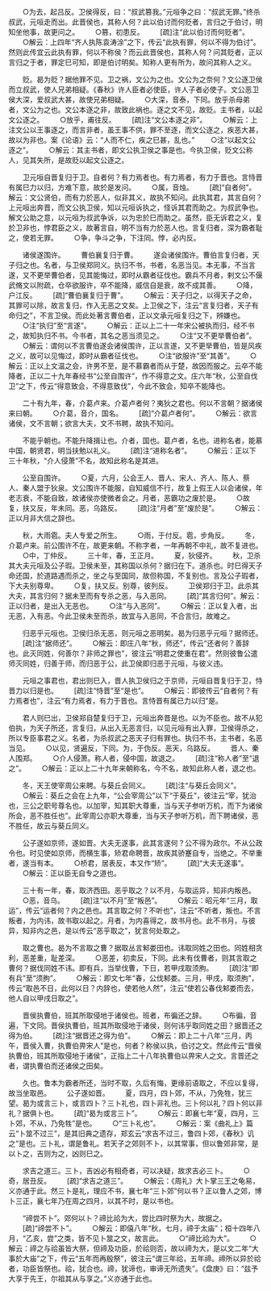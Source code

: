 <!-- { "loadSidebar": true } -->
　　○为去，起吕反。卫侯得反，曰：“叔武篡我。”元咺争之曰：“叔武无罪。”终杀叔武，元咺走而出。此晋侯也，其称人何？此以伯讨而何贬者，言归之于伯讨，明知坐他事，故更问之。
　　○篡，初患反。
　　[疏]注“此以伯讨而何贬者”。
　　○解云：上四年“齐人执陈袁涛涂”之下，传云“此执有罪，何以不得为伯讨”。然则此传宜云此执有罪，何以不称侯？而云此晋侯也，其称人何？问其贬者，正以言归之于者，罪定巳可知，即是伯讨明矣。知称人更有所为，故问其称人之义。

　　贬。曷为贬？据他罪不见。卫之祸，文公为之也。文公为之奈何？文公逐卫侯而立叔武，使人兄弟相疑。《春秋》许人臣者必使臣，许人子者必使子。文公恶卫侯大深，爱叔武大甚，故使兄弟相疑。
　　○大深，音泰，下同。放乎杀母弟者，文公为之也。文公本逐之非，故致此祸也。逐之文不见，故贬。主书者，以起文公逐之。
　　○放乎，甫往反。
　　[疏]注“文公本逐之非”。
　　○解云：上注文公以王事逐之，而言非者，虽王事不供，罪不至逐，而文公逐之，疾恶大甚，故以为非也。案《论语》云：“人而不仁，疾之巳甚，乱也。”
　　○注“以起文公逐之”。
　　○解云：其主书者，即文公执卫侯之事是也。今执卫侯，贬文公称人，见其失所，是故贬以起文公逐之。

　　卫元咺自晋复归于卫。自者何？有力焉者也。有力焉者，有力于晋也。言恃晋有属巳力以归，方难下意，故於是发问。
　　○属，音烛。
　　[疏]“自者何”。解云：文公贤伯，而有力於恶人，似非其义，故执不知问。此执其君，其言自何？上元咺出奔晋，而文公执卫侯，知以元咺诉执之，怪诉其君而助之。为叔武争也。解文公助之意，以元咺为叔武争诉，以为忠於巳而助之。虽然，臣无诉君之义，复於卫非也，悖君臣之义，故著言自，明不当有力於恶人也。言复归者，深为霸者耻之，使若无罪。
　　○争，争斗之争，下注同。悖，必内反。

　　诸侯遂围许。
　　曹伯襄复归于曹。
　　遂会诸侯围许。曹伯言复归者，天子归之也。名者，与卫侯郑同义。执归不书，书者，名恶当见。本无事，不当言遂，又不更举曹伯者，见其能悔过，即时从霸者征伐也。霸兵不月者，剌文公不偃武脩文以附疏，仓卒欲服许，卒不能降，威信自是衰，故不成其善。
　　○降，户江反。
　　[疏]“曹伯襄复归于曹”。
　　○解云：天子归之，以得天子之命，其罪可以除，故言复归，作入无恶之文矣。上卫侯之下，注云“言复归者，天子有命归之”，不言卫侯。而此处著言曹伯者，正以文承元咺复归之下，辨嫌也。
　　○注“执归”至“言遂”。
　　○解云：正以上二十一年宋公被执而归，经不书之，故知执归不书。今书者，其名之恶当须见之。
　　○注“又不更举曹伯者”。
　　○解云：谓何以不言曹伯遂会诸侯围许，正以言遂，又不更举曹伯，皆是风疾之义，故可以见悔过，即时从霸者征伐也。
　　○注“欲服许”至“其善”。
　　○解云：正以上文温之会，许男不至，是不慕霸者而从于楚，故因而服之。云卒不能降者，正以二十九年春经书“公至自围许”，作不得意之文。庄六年“秋，公至自伐卫”之下，传云“得意致会，不得意致伐”，今此不致会，知卒不能降也。

　　二十有九年，春，介葛卢来。介葛卢者何？夷狄之君也。何以不言朝？据诸侯来曰朝。
　　○介葛，音介，国名。
　　[疏]“介葛卢者何”。
　　○解云：欲言诸侯，文不言朝；欲言大夫，文不书聘，故执不知问。

　　不能乎朝也。不能升降揖让也。介者，国也。葛卢者，名也。进称名者，能慕中国，朝贤君，明当扶勉以礼义。
　　[疏]注“进称名者”。
　　○解云：正以下三十年秋，“介人侵萧”不名，故知此称名是其进。

　　公至自围许。
　　○夏，六月，公会王人、晋人、宋人、齐人、陈人、蔡人、秦人盟于狄泉。文公围许不能服，自知威信不行，故复上假王人以会诸侯，年老志衰，不能自致，故诸侯亦使微者会之。月者，恶霸功之废於是。
　　○故复，扶又反，年未同。恶，乌路反。
　　[疏]注“月者”至“废於是”。
　　○解云：正以月非大信之辞也。

　　秋，大雨雹。夫人专爱之所生。
　　○雨，于付反。雹，步角反。
　　冬，介葛卢来。前公围许不在，故更来朝。不称字者，一年再朝不中礼，故不复进也。
　　○中，丁仲反。
　　三十年，春，王正月。
　　夏，狄侵齐。
　　秋，卫杀其大夫元咺及公子瑕。卫侯未至，其称国以杀何？据归在下。道杀也。时巳得天子命还国，於道路遇而杀之，坐之与至国同，故但称国，不复别也。言及公子瑕者，下大夫别尊卑。
　　○复，扶又反。别尊，彼列反。
　　卫侯郑归于卫。此杀其大夫，其言归何？据未至而有专杀之恶，与入恶同。
　　[疏]“其言归何”。解云：正以归者，是出入无恶也。
　　○注“与入恶同”。
　　○解云：正以复入者，出无恶，入有恶。今此卫侯未至而杀，故宜与入恶同，不合言归，故难之。

　　归恶乎元咺也。卫侯归杀无恶，则元咺之恶明矣。曷为归恶乎元咺？据师还。
　　[疏]注“据师还”。
　　○解云：即庄八年“秋，师还”，传云“还者何？善辞也。此灭同姓，何善尔？非师之罪也”，彼注云“明君之使重在君”。然则彼鲁公遣师灭同姓，归善于师，而归恶于公，此卫侯即归恶于元咺，与彼义违。

　　元咺之事君也，君出则巳入，晋人执卫侯归之于京师，元咺自晋复归于卫，恃晋力以归是也。
　　[疏]注“恃晋”至“是也”。
　　○解云：即彼传云“自者何？有力焉者也”，注云“有力焉者，有力于晋也。言恃晋有属已力以归”是。

　　君人则巳出，卫侯郑自楚复归于卫，元咺出奔晋是也。以为不臣也。故不从犯伯执，为天子所还，言复归，从出入无恶言归，以见元咺有出入罪，卫侯得杀之，所以专臣事君之义。名者，为杀叔武之恶天子归有罪也。执归不书，主书者，名恶当见。
　　○以见，贤遍反，下同。为，于伪反。恶天，乌路反。
　　晋人、秦人围郑。
　　○介人侵萧。称人者，侵中国，故退之。
　　[疏]注“称人者”至“退之”。
　　○解云：正以上二十九年来朝称名，今不名，故知此称人者，退之也。

　　冬，天王使宰周公来聘。与葵丘会同义。
　　[疏]注“与葵丘会同义”。
　　○解云：葵丘之会在上九年，“公会宰周公”以下“于葵丘”，彼注云“宰，犹治也，三公之职号尊名也。以加宰，知其职大尊重，当与天子参听万机，而下为诸侯所会，恶不胜任也”。此宰周公亦职大尊重，当与天子参听万机，而下聘诸侯，恶不胜任，故云与葵丘同义。

　　公子遂如京师，遂如晋。大夫无遂事，此其言遂何？公不得为政尔。不从公政令也。时见使如京师，而横生事，矫君命聘晋，故疾其骄蹇自专，当绝之。不举重者，遂当有本。
　　○桥君，居表反，本又作“矫”。
　　[疏]“大夫无遂事”。
　　○解云：正以臣无自专之道也。

　　三十有一年，春，取济西田。恶乎取之？以不月，与取运异，知非内叛邑。
　　○恶，音乌。
　　[疏]注“以不月”至“叛邑”。
　　○解云：昭元年“三月，取运”，传云“运者何？内之邑也。其言取之何？不听也”，注云“不听者，叛也。不言叛者，为内讳，故书取以起之。月者，为内喜得之，故书月也。此不书月，与彼异，知非内之邑，是以传云“恶乎取之”，犹言何处取之。

　　取之曹也。曷为不言取之曹？据取丛言邾娄田也。讳取同姓之田也。同姓相贪利，恶差重，耻差深。
　　○恶差，初卖反，下同。此未有伐曹者，则其言取之曹何？据伐同姓不讳。即有兵，当举伐曹，下日，若甲戌取须朐。
　　[疏]注“即有兵”至“须朐”。
　　○解云：即文七年“春，公伐邾娄。三月，甲戌，取须朐”，传云“取邑不日，此何以日？内辞也，使若他人然”，注云“使若公春伐邾娄而去，他人自以甲戌日取之”。

　　晋侯执曹伯，班其所取侵地于诸侯也。班者，布徧还之辞。
　　○布徧，音遍，下文同。晋侯执曹伯，班其所取侵地于诸侯，则何讳乎取同姓之田？据晋还之得为伯。
　　[疏]注“据晋还之得为伯”。
　　○解云：即上二十八年“三月，丙午，晋侯入曹，执曹伯畀宋人”是也，何者？称侯以执，伯讨之文。然此传云“晋侯执曹伯，班其所取侵地于诸侯”，正指上二十八年执曹伯以畀宋人之文。言晋还之者，谓执曹伯而还诸侯之田矣。

　　久也。鲁本为霸者所还，当时不取，久后有悔，更缘前语取之，不应以复得，故当坐取邑。
　　公子遂如晋。
　　夏，四月，四卜郊，不从，乃免牲，犹三望。曷为或言三卜，或言四卜？三卜礼也，四卜非礼也。三卜何以礼？四卜何以非礼？据俱卜也。
　　[疏]“曷为或言三卜”。
　　○解云：即襄七年“夏，四月，三卜郊，不从，乃免牲”是也。
　　○“三卜礼也”。
　　○解云：案《曲礼上》篇云“卜筮不过三”，是其旧典之遗存，郑玄云“求吉不过三，鲁四卜郊，《春秋》讥之”是也。三卜礼，谓是鲁礼。若天子之郊则不卜，以其常事，但以鲁郊非常，是以卜之，吉则为之，凶则巳之。

　　求吉之道三。三卜，吉凶必有相奇者，可以决疑，故求吉必三卜。
　　○奇，居丑反。
　　[疏]“求吉之道三”。
　　○解云：《周礼》大卜掌三王之龟易，义亦通于此。然三卜是礼，理应不书，襄七年“三卜郊”何以书？正以鲁人之郊，博卜三正，襄七年乃在周之四月，以其不时，是以书也。

　　“禘尝不卜”。郊何以卜？禘比祫为大，尝比四时祭为大，故据之。
　　[疏]“禘尝不卜”。
　　○解云：即僖八年“秋，七月，禘于太庙”；桓十四年八月，“乙亥，尝”之类，皆不见卜筮之文，故言此。
　　○“禘比祫为大”。
　　○解云：禘之与祫虽皆大祭，但禘及功臣，於祫则否，故以禘为大，是以文二年“大事於大庙”之下，传云“五年而再殷祭”，彼注云“谓三年祫，五年禘。禘所以异於祫者，功臣皆祭也。祫，犹合也。禘，犹谛也，审谛无所遗失”。《盘庚》曰：“兹予大享于先王，尔祖其从与享之。”义亦通于此也。

